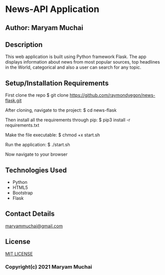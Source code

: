 # News-API Application
## Author: Maryam Muchai
## Description
This web application is built using Python framework Flask. The app displays information about news from most popular sources, top headlines in the World, categorical 
and also a user can search for any topic.
## Setup/Installation Requirements
First clone the repo $ git clone https://github.com/raymondyegon/news-flask.git

After cloning, navigate to the project: $ cd news-flask

Then install all the requirements through pip: $ pip3 install -r requirements.txt

Make the file executable: $ chmod +x start.sh

Run the application: $ ./start.sh

Now navigate to your browser
## Technologies Used
* Python
* HTML5
* Bootstrap
* Flask
## Contact Details
maryammuchai@gmail.com
## License
[MIT LICENSE](/home/maryam/Documents/python/News-API/LICENSE) 
### Copyright(c) 2021 Maryam Muchai